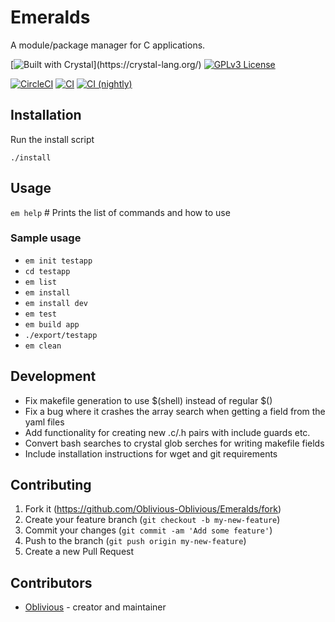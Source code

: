 # Emeralds

A module/package manager for C applications.  

[![Built with Crystal](https://img.shields.io/badge/built%20with-crystal-000000.svg?)](https://crystal-lang.org/)
[![GPLv3 License](https://img.shields.io/badge/license-GPL%20v3-yellow.svg)](./COPYING)

[![CircleCI](https://circleci.com/gh/Oblivious-Oblivious/Emeralds.svg?style=shield)](https://circleci.com/gh/Oblivious-Oblivious/Emeralds)
[![CI](https://github.com/Oblivious-Oblivious/Emeralds/workflows/CI/badge.svg)](https://github.com/Oblivious-Oblivious/Emeralds/actions?query=workflow%3ACI)
[![CI (nightly)](https://github.com/Oblivious-Oblivious/Emeralds/workflows/CI%20(nightly)/badge.svg)](https://github.com/Oblivious-Oblivious/Emeralds/actions?query=workflow%3A%22CI+%28nightly%29%22)

## Installation

Run the install script

```
./install
```

## Usage

`em help` # Prints the list of commands and how to use

### Sample usage
* `em init testapp`
* `cd testapp`
* `em list`
* `em install`
* `em install dev`
* `em test`
* `em build app`
* `./export/testapp`
* `em clean`

## Development

* Fix makefile generation to use $(shell) instead of regular $()
* Fix a bug where it crashes the array search when getting a field from the yaml files
* Add functionality for creating new .c/.h pairs with include guards etc.
* Convert bash searches to crystal glob serches for writing makefile fields
* Include installation instructions for wget and git requirements

## Contributing

1. Fork it (<https://github.com/Oblivious-Oblivious/Emeralds/fork>)
2. Create your feature branch (`git checkout -b my-new-feature`)
3. Commit your changes (`git commit -am 'Add some feature'`)
4. Push to the branch (`git push origin my-new-feature`)
5. Create a new Pull Request

## Contributors

- [Oblivious](https://github.com/Oblivious-Oblivious) - creator and maintainer
